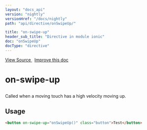 ```yaml
---
layout: "docs_api"
version: "nightly"
versionHref: "/docs/nightly"
path: "api/directive/onSwipeUp/"

title: "on-swipe-up"
header_sub_title: "Directive in module ionic"
doc: "onSwipeUp"
docType: "directive"
---
```


<div class="improve-docs">
  <a href='http://github.com/driftyco/ionic/tree/master/js/angular/directive/gesture.js#L217'>
    View Source
  </a>
  &nbsp;
  <a href='http://github.com/driftyco/ionic/edit/master/js/angular/directive/gesture.js#L217'>
    Improve this doc
  </a>
</div>




<h1 class="api-title">

  on-swipe-up



</h1>





Called when a moving touch has a high velocity moving up.








  
<h2 id="usage">Usage</h2>
  
```html
<button on-swipe-up="onSwipeUp()" class="button">Test</button>
```
  
  

  





